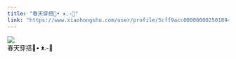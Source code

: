 ```yaml
---
title: "春天穿搭🥖• ᴥ.-🌭"
link: "https://www.xiaohongshu.com/user/profile/5cff9acc0000000025018949/"
---
```


<img src="http://sns-webpic-qc.xhscdn.com/202409111413/403b4c0118d6fbf80c7535d0346d42a7/1040g00830vrde7b366005n7vjb69b2a941f5eug!nc_n_nwebp_mw_1" /><br />春天穿搭🥖• ᴥ.-🌭
